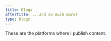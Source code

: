 ```yaml
---
title: Blogs
afterTitle: ...and so much more!
type: blogs
---
```


These are the platforms where I publish content.